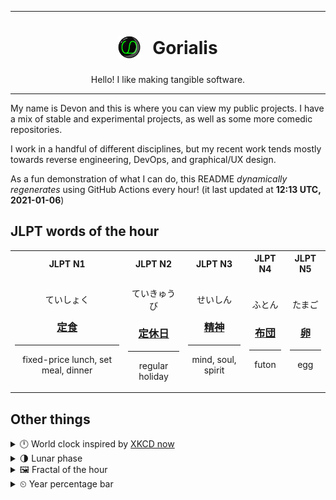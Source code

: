 ***

<h1 align="center">
<sub>
    <img src="readme/resources/avatar.png" height="36">
</sub>
&nbsp;
Gorialis
</h1>
<p align="center">
Hello! I like making tangible software.
</p>

***

My name is Devon and this is where you can view my public projects. I have a mix of stable and experimental projects, as well as some more comedic repositories.

I work in a handful of different disciplines, but my recent work tends mostly towards reverse engineering, DevOps, and graphical/UX design.

As a fun demonstration of what I can do, this README *dynamically regenerates* using GitHub Actions every hour! (it last updated at **12:13 UTC, 2021-01-06**)

<h2>JLPT words of the hour</h2>
<table>
    <tr>
        <th>JLPT N1</th>
        <th>JLPT N2</th>
        <th>JLPT N3</th>
        <th>JLPT N4</th>
        <th>JLPT N5</th>
    </tr>
    <tr>
        <td>
            <p align="center">ていしょく</p>
            <h3 align="center"><b><a href="https://jisho.org/search/%E5%AE%9A%E9%A3%9F">定食</a></b></h3>
            <hr>
            <p align="center">fixed-price lunch,<wbr> set meal,<wbr> dinner</p>
        </td>
        <td>
            <p align="center">ていきゅうび</p>
            <h3 align="center"><b><a href="https://jisho.org/search/%E5%AE%9A%E4%BC%91%E6%97%A5">定休日</a></b></h3>
            <hr>
            <p align="center">regular holiday</p>
        </td>
        <td>
            <p align="center">せいしん</p>
            <h3 align="center"><b><a href="https://jisho.org/search/%E7%B2%BE%E7%A5%9E">精神</a></b></h3>
            <hr>
            <p align="center">mind,<wbr> soul,<wbr> spirit</p>
        </td>
        <td>
            <p align="center">ふとん</p>
            <h3 align="center"><b><a href="https://jisho.org/search/%E5%B8%83%E5%9B%A3">布団</a></b></h3>
            <hr>
            <p align="center">futon</p>
        </td>
        <td>
            <p align="center">たまご</p>
            <h3 align="center"><b><a href="https://jisho.org/search/%E5%8D%B5">卵</a></b></h3>
            <hr>
            <p align="center">egg</p>
        </td>
    </tr>
</table>

<h2>Other things</h2>
<details>
<summary>🕛  World clock inspired by <a href="https://xkcd.com/now">XKCD now</a></summary>

> <img src="generated/now.png" width="512">

</details>
<details>
<summary>🌗 Lunar phase</summary>

The moon is approximately 79.35% through its phase (Last Quarter).

</details>
<details>
<summary>&#x1f5bc; Fractal of the hour</summary>

> <img src="generated/fractal.png" width="512">

</details>
<details>
<summary>&#x23f2; Year percentage bar</summary>
<pre><code>2021 [▁▁▁▁▁▁▁▁▁▁▁▁▁▁▁▁▁▁▁▁] 1.51%</code></pre>
</details>
